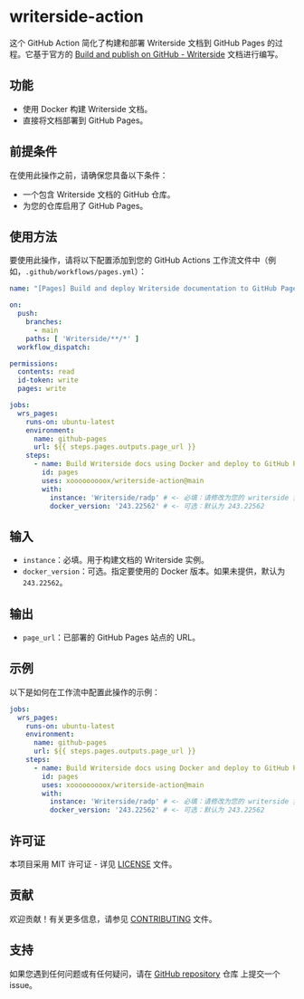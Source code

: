 # writerside-action

这个 GitHub Action 简化了构建和部署 Writerside 文档到 GitHub Pages
的过程。它基于官方的 [Build and publish on GitHub - Writerside](https://www.jetbrains.com/help/writerside/deploy-docs-to-github-pages.html)
文档进行编写。

## 功能

- 使用 Docker 构建 Writerside 文档。
- 直接将文档部署到 GitHub Pages。

## 前提条件

在使用此操作之前，请确保您具备以下条件：

- 一个包含 Writerside 文档的 GitHub 仓库。
- 为您的仓库启用了 GitHub Pages。

## 使用方法

要使用此操作，请将以下配置添加到您的 GitHub Actions 工作流文件中（例如，`.github/workflows/pages.yml`）：

```yaml
name: "[Pages] Build and deploy Writerside documentation to GitHub Pages"

on:
  push:
    branches:
      - main
    paths: [ 'Writerside/**/*' ]
  workflow_dispatch:

permissions:
  contents: read
  id-token: write
  pages: write

jobs:
  wrs_pages:
    runs-on: ubuntu-latest
    environment:
      name: github-pages
      url: ${{ steps.pages.outputs.page_url }}
    steps:
      - name: Build Writerside docs using Docker and deploy to GitHub Pages
        id: pages
        uses: xooooooooox/writerside-action@main
        with:
          instance: 'Writerside/radp' # <- 必填：请修改为您的 writerside 实例
          docker_version: '243.22562' # <- 可选：默认为 243.22562
```

## 输入

- `instance`：必填。用于构建文档的 Writerside 实例。
- `docker_version`：可选。指定要使用的 Docker 版本。如果未提供，默认为`243.22562`。

## 输出

- `page_url`：已部署的 GitHub Pages 站点的 URL。

## 示例

以下是如何在工作流中配置此操作的示例：

```yaml
jobs:
  wrs_pages:
    runs-on: ubuntu-latest
    environment:
      name: github-pages
      url: ${{ steps.pages.outputs.page_url }}
    steps:
      - name: Build Writerside docs using Docker and deploy to GitHub Pages
        id: pages
        uses: xooooooooox/writerside-action@main
        with:
          instance: 'Writerside/radp' # <- 必填：请修改为您的 writerside 实例
          docker_version: '243.22562' # <- 可选：默认为 243.22562
```

## 许可证

本项目采用 MIT 许可证 - 详见 [LICENSE](LICENSE) 文件。

## 贡献

欢迎贡献！有关更多信息，请参见 [CONTRIBUTING](CONTRIBUTING.md) 文件。

## 支持

如果您遇到任何问题或有任何疑问，请在 [GitHub repository](https://github.com/xooooooooox/writerside-action/issues) 仓库
上提交一个 issue。